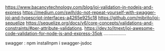 https://www.bacancytechnology.com/blog/joi-validation-in-nodejs-and-express
https://medium.com/swlh/do-not-repeat-yourself-with-swagger-joi-and-typescript-interfaces-a4265e925c18
https://github.com/mibrito/joi-sequelize
https://sequelize.org/docs/v6/core-concepts/validations-and-constraints/#per-attribute-validations.
https://dev.to/itnext/joi-awesome-code-validation-for-node-js-and-express-35pk ..................

swagger :
npm installnpm i swagger-jsdoc